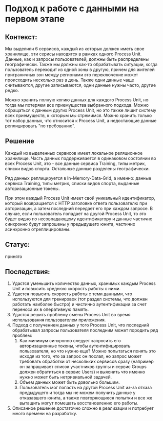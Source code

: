 # Подход к работе с данными на первом этапе

## Контекст:

Мы выделили 6 сервисов, каждый из которых должен иметь свое хранилище, эти серисы находятся в рамках одного Process Unit. Данные, как и запросы пользователей, должны быть распределены географически. Также мы должны как-то обрабатывать ситуации, когда пользователь переходит из одной зоны в другую, причем для жителей приграничных зон между регионами это переключение может происходить несколько раз в день. Также одни данные чаще считываются, другие записываются, одни данные нужны часто, другие редко.

Можно хранить полную копию данных для каждого Process Unit, но тогда мы потеряем все приемущества выбранного подхода. Можно обращаться к данным других Process Unit, но это также лишит систему всех приемуществ, к которым мы стремимся. Можно хранить только тот набор данных, что относится к Process Unit, а недостающие данные реплицировать "по требованию". 

## Решение

Каждый из выделенных сервисов имеет локальное реляционное хранилище. Часть данных поддерживается в одинаковом состоянии во всех Process Unit, это - все данные сервиса Training, типы метрик, списки видов спорта. Остальные данные разделены географически. 

Ряд данных реплицируется в In-Memory-Data-Grid, а именно: данные сервиса Training, типы метрик, списки видов спорта, выданные авторизационные токены.

При этом каждый Process Unit имеет свой уникальный идентификатор, который возвращается с HTTP заголовке ответа пользователю при авторизации, а затем последний передает его при каждом запросе. В случае, если пользователь попадает на другой Process Unit, то это будет видно по несовпадающему идентификатору и данные частично синхронно будут запрошены у предыдущего юнита, частично асинхронно отреплицированы.

## Статус:

принято

## Последствия:

1. Удастся уменьшить количество данных, хранимых каждым Process Unit и повысить среднюю скорость работы с ними.
2. Удастся повысить скорость работы с теми данными, что используются для тренировок (тот раздел системы, что должен работать наиболее быстро) и чистично аутентификации за счет переноса их в оперативную память.
3. Удастся решить проблему смены Process Unit во время использования пользователем приложения.
4. Подход с получением данных у того Process Unit, что последний обрабатывал запросы пользователя последним может породить ряд проблем:
    1. Как минимум синхронно следует запросить его авторизационные токены, чтобы аутентифицировать пользователя, но что нужно еще? Можно попытаться понять это исходя из того, что за запрос он послал, но запрос может требовать обработки от нескольких сервисов сразу (например он запрашивает список участников группы и сервис Groups должен обратиться в сервис Users) и выяснить что именно нужно может быть нетривиальной задачей.
    2. Объем данных может быть довольно большим.
    3. Пользователь мог попасть на другой Process Unit из-за отказа предыдущего и тогда мы не можем получить данные у отказавшего юнита, а также повторяющиеся попытки и все же вытащить могут помешать восстановлению его работы.
5. Описанное решение достаточно сложно в реализации и потребует много времени на разработку.